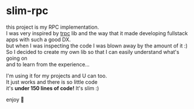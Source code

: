 # slim-rpc
this project is my RPC implementation.<br>
I was very inspired by [trpc](https://github.com/trpc/trpc) lib and the way that it made
developing fullstack apps with such a good DX.<br>
but when I was inspecting the code I was blown away by the amount of it :)<br>
So I decided to create my own lib so that I can easily understand  what's going on<br>
and to learn from the experience...

I'm using it for my projects and U can too. <br>
It just works and there is so little code<br>
it's **under 150 lines of code!**
It's slim :)

enjoy :partying_face: